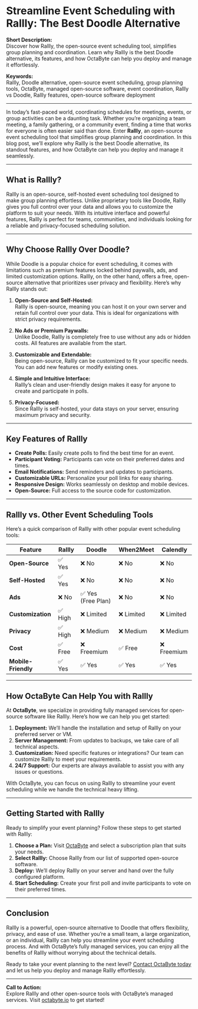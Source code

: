 # Streamline Event Scheduling with Rallly: The Best Doodle Alternative

**Short Description:**  
Discover how Rallly, the open-source event scheduling tool, simplifies group planning and coordination. Learn why Rallly is the best Doodle alternative, its features, and how OctaByte can help you deploy and manage it effortlessly.

**Keywords:**  
Rallly, Doodle alternative, open-source event scheduling, group planning tools, OctaByte, managed open-source software, event coordination, Rallly vs Doodle, Rallly features, open-source software deployment

---

In today’s fast-paced world, coordinating schedules for meetings, events, or group activities can be a daunting task. Whether you’re organizing a team meeting, a family gathering, or a community event, finding a time that works for everyone is often easier said than done. Enter **Rallly**, an open-source event scheduling tool that simplifies group planning and coordination. In this blog post, we’ll explore why Rallly is the best Doodle alternative, its standout features, and how OctaByte can help you deploy and manage it seamlessly.

---

## What is Rallly?

Rallly is an open-source, self-hosted event scheduling tool designed to make group planning effortless. Unlike proprietary tools like Doodle, Rallly gives you full control over your data and allows you to customize the platform to suit your needs. With its intuitive interface and powerful features, Rallly is perfect for teams, communities, and individuals looking for a reliable and privacy-focused scheduling solution.

---

## Why Choose Rallly Over Doodle?

While Doodle is a popular choice for event scheduling, it comes with limitations such as premium features locked behind paywalls, ads, and limited customization options. Rallly, on the other hand, offers a free, open-source alternative that prioritizes user privacy and flexibility. Here’s why Rallly stands out:

1. **Open-Source and Self-Hosted:**  
   Rallly is open-source, meaning you can host it on your own server and retain full control over your data. This is ideal for organizations with strict privacy requirements.

2. **No Ads or Premium Paywalls:**  
   Unlike Doodle, Rallly is completely free to use without any ads or hidden costs. All features are available from the start.

3. **Customizable and Extendable:**  
   Being open-source, Rallly can be customized to fit your specific needs. You can add new features or modify existing ones.

4. **Simple and Intuitive Interface:**  
   Rallly’s clean and user-friendly design makes it easy for anyone to create and participate in polls.

5. **Privacy-Focused:**  
   Since Rallly is self-hosted, your data stays on your server, ensuring maximum privacy and security.

---

## Key Features of Rallly

- **Create Polls:** Easily create polls to find the best time for an event.  
- **Participant Voting:** Participants can vote on their preferred dates and times.  
- **Email Notifications:** Send reminders and updates to participants.  
- **Customizable URLs:** Personalize your poll links for easy sharing.  
- **Responsive Design:** Works seamlessly on desktop and mobile devices.  
- **Open-Source:** Full access to the source code for customization.  

---

## Rallly vs. Other Event Scheduling Tools

Here’s a quick comparison of Rallly with other popular event scheduling tools:

| Feature                | Rallly               | Doodle               | When2Meet            | Calendly             |
|------------------------|----------------------|----------------------|----------------------|----------------------|
| **Open-Source**        | ✅ Yes               | ❌ No                | ❌ No                | ❌ No                |
| **Self-Hosted**        | ✅ Yes               | ❌ No                | ❌ No                | ❌ No                |
| **Ads**                | ❌ No                | ✅ Yes (Free Plan)   | ❌ No                | ❌ No                |
| **Customization**      | ✅ High              | ❌ Limited           | ❌ Limited           | ❌ Limited           |
| **Privacy**            | ✅ High              | ❌ Medium            | ❌ Medium            | ❌ Medium            |
| **Cost**               | ✅ Free              | ❌ Freemium          | ✅ Free              | ❌ Freemium          |
| **Mobile-Friendly**    | ✅ Yes               | ✅ Yes               | ✅ Yes               | ✅ Yes               |

---

## How OctaByte Can Help You with Rallly

At **OctaByte**, we specialize in providing fully managed services for open-source software like Rallly. Here’s how we can help you get started:

1. **Deployment:** We’ll handle the installation and setup of Rallly on your preferred server or VM.  
2. **Server Management:** From updates to backups, we take care of all technical aspects.  
3. **Customization:** Need specific features or integrations? Our team can customize Rallly to meet your requirements.  
4. **24/7 Support:** Our experts are always available to assist you with any issues or questions.  

With OctaByte, you can focus on using Rallly to streamline your event scheduling while we handle the technical heavy lifting.

---

## Getting Started with Rallly

Ready to simplify your event planning? Follow these steps to get started with Rallly:

1. **Choose a Plan:** Visit [OctaByte](https://octabyte.io) and select a subscription plan that suits your needs.  
2. **Select Rallly:** Choose Rallly from our list of supported open-source software.  
3. **Deploy:** We’ll deploy Rallly on your server and hand over the fully configured platform.  
4. **Start Scheduling:** Create your first poll and invite participants to vote on their preferred times.  

---

## Conclusion

Rallly is a powerful, open-source alternative to Doodle that offers flexibility, privacy, and ease of use. Whether you’re a small team, a large organization, or an individual, Rallly can help you streamline your event scheduling process. And with OctaByte’s fully managed services, you can enjoy all the benefits of Rallly without worrying about the technical details.

Ready to take your event planning to the next level? [Contact OctaByte today](https://octabyte.io) and let us help you deploy and manage Rallly effortlessly.

---

**Call to Action:**  
Explore Rallly and other open-source tools with OctaByte’s managed services. Visit [octabyte.io](https://octabyte.io) to get started!